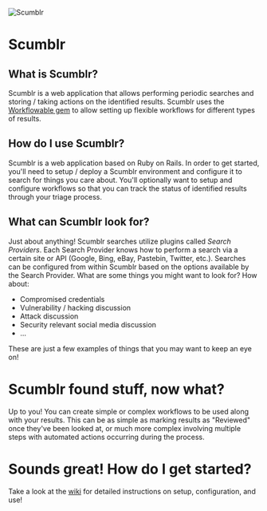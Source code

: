 ![Scumblr](http://i.imgur.com/iFgqbrB.png)
# Scumblr

## What is Scumblr?

Scumblr is a web application that allows performing periodic searches and storing / taking actions on the identified results. Scumblr uses the [Workflowable gem](https://github.com/Netflix/Workflowable) to allow setting up flexible workflows for different types of results.

## How do I use Scumblr?

Scumblr is a web application based on Ruby on Rails. In order to get started, you'll need to setup / deploy a Scumblr environment and configure it to search for things you care about. You'll optionally want to setup and configure workflows so that you can track the status of identified results through your triage process.

## What can Scumblr look for?

Just about anything! Scumblr searches utilize plugins called *Search Providers*. Each Search Provider knows how to perform a search via a certain site or API (Google, Bing, eBay, Pastebin, Twitter, etc.). Searches can be configured from within Scumblr based on the options available by the Search Provider. What are some things you might want to look for? How about:

* Compromised credentials
* Vulnerability / hacking discussion
* Attack discussion
* Security relevant social media discussion
* ...

These are just a few examples of things that you may want to keep an eye on!

# Scumblr found stuff, now what?

Up to you! You can create simple or complex workflows to be used along with your results. This can be as simple as marking results as "Reviewed" once they've been looked at, or much more complex involving multiple steps with automated actions occurring during the process.

# Sounds great! How do I get started?

Take a look at the [wiki](https://github.com/Netflix/Scumblr/wiki) for detailed instructions on setup, configuration, and use!
